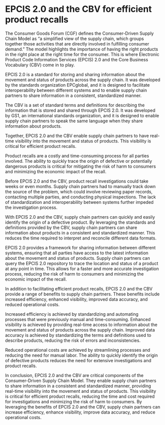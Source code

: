 # EPCIS 2.0 and the CBV for efficient product recalls

The Consumer Goods Forum (CGF) defines the Consumer-Driven Supply Chain Model as “a simplified view of the supply chain, which groups together those activities that are directly involved in fulfilling consumer demand.” The model highlights the importance of having the right products in the right place at the right time for the consumer. This is where Electronic Product Code Information Services (EPCIS) 2.0 and the Core Business Vocabulary (CBV) come in to play.

EPCIS 2.0 is a standard for storing and sharing information about the movement and status of products across the supply chain. It was developed by the standards organization EPCglobal, and it is designed to facilitate interoperability between different systems and to enable supply chain partners to share information in a consistent, standardized manner.

The CBV is a set of standard terms and definitions for describing the information that is stored and shared through EPCIS 2.0. It was developed by GS1, an international standards organization, and it is designed to enable supply chain partners to speak the same language when they share information about products.

Together, EPCIS 2.0 and the CBV enable supply chain partners to have real-time visibility into the movement and status of products. This visibility is critical for efficient product recalls.

Product recalls are a costly and time-consuming process for all parties involved. The ability to quickly trace the origin of defective or potentially dangerous products is critical for mitigating the risk of harm to consumers and minimizing the economic impact of the recall.

Before EPCIS 2.0 and the CBV, product recall investigations could take weeks or even months. Supply chain partners had to manually track down the source of the problem, which could involve reviewing paper records, contacting multiple parties, and conducting physical inspections. The lack of standardization and interoperability between systems further impeded the investigation process.

With EPCIS 2.0 and the CBV, supply chain partners can quickly and easily identify the origin of a defective product. By leveraging the standards and definitions provided by the CBV, supply chain partners can share information about products in a consistent and standardized manner. This reduces the time required to interpret and reconcile different data formats.

EPCIS 2.0 provides a framework for sharing information between different systems, ensuring that all parties have access to the latest information about the movement and status of products. Supply chain partners can query the EPCIS 2.0 repository to trace the location and status of a product at any point in time. This allows for a faster and more accurate investigation process, reducing the risk of harm to consumers and minimizing the economic impact of the recall.

In addition to facilitating efficient product recalls, EPCIS 2.0 and the CBV provide a range of benefits to supply chain partners. These benefits include increased efficiency, enhanced visibility, improved data accuracy, and reduced operational costs.

Increased efficiency is achieved by standardizing and automating processes that were previously manual and time-consuming. Enhanced visibility is achieved by providing real-time access to information about the movement and status of products across the supply chain. Improved data accuracy is achieved by standardizing the terms and definitions used to describe products, reducing the risk of errors and inconsistencies.

Reduced operational costs are achieved by streamlining processes and reducing the need for manual labor. The ability to quickly identify the origin of defective products reduces the need for extensive investigations and product recalls.

In conclusion, EPCIS 2.0 and the CBV are critical components of the Consumer-Driven Supply Chain Model. They enable supply chain partners to share information in a consistent and standardized manner, providing real-time visibility into the movement and status of products. This visibility is critical for efficient product recalls, reducing the time and cost required for investigations and minimizing the risk of harm to consumers. By leveraging the benefits of EPCIS 2.0 and the CBV, supply chain partners can increase efficiency, enhance visibility, improve data accuracy, and reduce operational costs.
